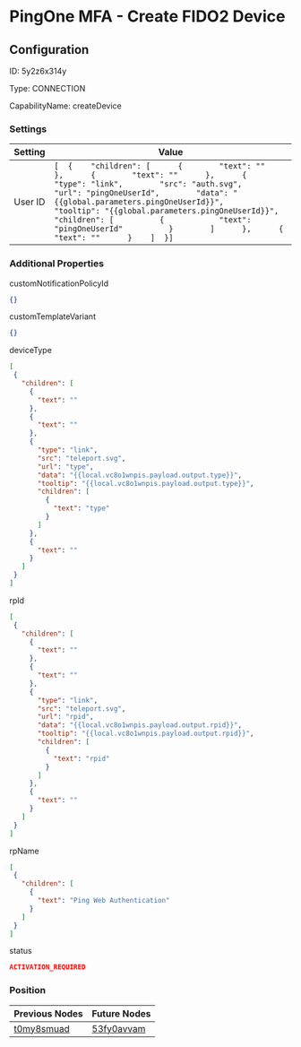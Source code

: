 # PingOne MFA - Create FIDO2 Device
## Configuration
ID:  5y2z6x314y

Type: CONNECTION 

CapabilityName: createDevice

### Settings
| Setting | Value  |
| :------------------------ | ---------------------------------------- |
| User ID |```[  {    "children": [      {        "text": ""      },      {        "text": ""      },      {        "type": "link",        "src": "auth.svg",        "url": "pingOneUserId",        "data": "{{global.parameters.pingOneUserId}}",        "tooltip": "{{global.parameters.pingOneUserId}}",        "children": [          {            "text": "pingOneUserId"          }        ]      },      {        "text": ""      }    ]  }] ```| 

 




### Additional Properties
customNotificationPolicyId
 ```json 
{}
```


customTemplateVariant
 ```json 
{}
```


deviceType
 ```json 
[
  {
    "children": [
      {
        "text": ""
      },
      {
        "text": ""
      },
      {
        "type": "link",
        "src": "teleport.svg",
        "url": "type",
        "data": "{{local.vc8o1wnpis.payload.output.type}}",
        "tooltip": "{{local.vc8o1wnpis.payload.output.type}}",
        "children": [
          {
            "text": "type"
          }
        ]
      },
      {
        "text": ""
      }
    ]
  }
]
```


rpId
 ```json 
[
  {
    "children": [
      {
        "text": ""
      },
      {
        "text": ""
      },
      {
        "type": "link",
        "src": "teleport.svg",
        "url": "rpid",
        "data": "{{local.vc8o1wnpis.payload.output.rpid}}",
        "tooltip": "{{local.vc8o1wnpis.payload.output.rpid}}",
        "children": [
          {
            "text": "rpid"
          }
        ]
      },
      {
        "text": ""
      }
    ]
  }
]
```


rpName
 ```json 
[
  {
    "children": [
      {
        "text": "Ping Web Authentication"
      }
    ]
  }
]
```


status
 ```json 
ACTIVATION_REQUIRED
```




### Position
| Previous Nodes | Future Nodes |
| :------------- | ------------ |
| [t0my8smuad](./t0my8smuad.md) | [53fy0avvam](./53fy0avvam.md) |
